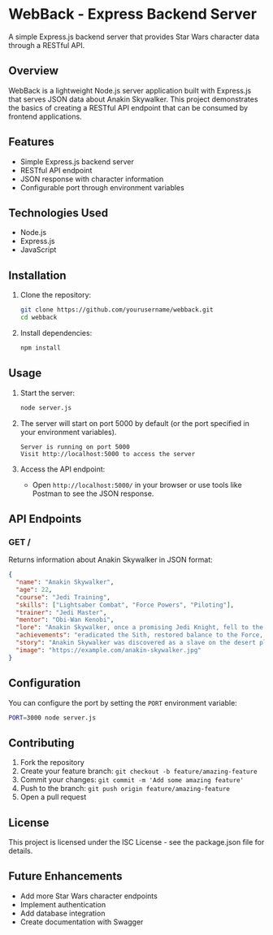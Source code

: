 # WebBack - Express Backend Server

A simple Express.js backend server that provides Star Wars character data through a RESTful API.

## Overview

WebBack is a lightweight Node.js server application built with Express.js that serves JSON data about Anakin Skywalker. This project demonstrates the basics of creating a RESTful API endpoint that can be consumed by frontend applications.

## Features

- Simple Express.js backend server
- RESTful API endpoint
- JSON response with character information
- Configurable port through environment variables

## Technologies Used

- Node.js
- Express.js
- JavaScript

## Installation

1. Clone the repository:
   ```bash
   git clone https://github.com/yourusername/webback.git
   cd webback
   ```

2. Install dependencies:
   ```bash
   npm install
   ```

## Usage

1. Start the server:
   ```bash
   node server.js
   ```

2. The server will start on port 5000 by default (or the port specified in your environment variables).
   ```
   Server is running on port 5000
   Visit http://localhost:5000 to access the server
   ```

3. Access the API endpoint:
   - Open `http://localhost:5000/` in your browser or use tools like Postman to see the JSON response.

## API Endpoints

### GET /

Returns information about Anakin Skywalker in JSON format:

```json
{
  "name": "Anakin Skywalker",
  "age": 22,
  "course": "Jedi Training",
  "skills": ["Lightsaber Combat", "Force Powers", "Piloting"],
  "trainer": "Jedi Master",
  "mentor": "Obi-Wan Kenobi",
  "lore": "Anakin Skywalker, once a promising Jedi Knight, fell to the dark side and became Darth Vader...",
  "achievements": "eradicated the Sith, restored balance to the Force, and redeemed himself...",
  "story": "Anakin Skywalker was discovered as a slave on the desert planet of Tatooine...",
  "image": "https://example.com/anakin-skywalker.jpg"
}
```

## Configuration

You can configure the port by setting the `PORT` environment variable:

```bash
PORT=3000 node server.js
```

## Contributing

1. Fork the repository
2. Create your feature branch: `git checkout -b feature/amazing-feature`
3. Commit your changes: `git commit -m 'Add some amazing feature'`
4. Push to the branch: `git push origin feature/amazing-feature`
5. Open a pull request

## License

This project is licensed under the ISC License - see the package.json file for details.

## Future Enhancements

- Add more Star Wars character endpoints
- Implement authentication
- Add database integration
- Create documentation with Swagger
